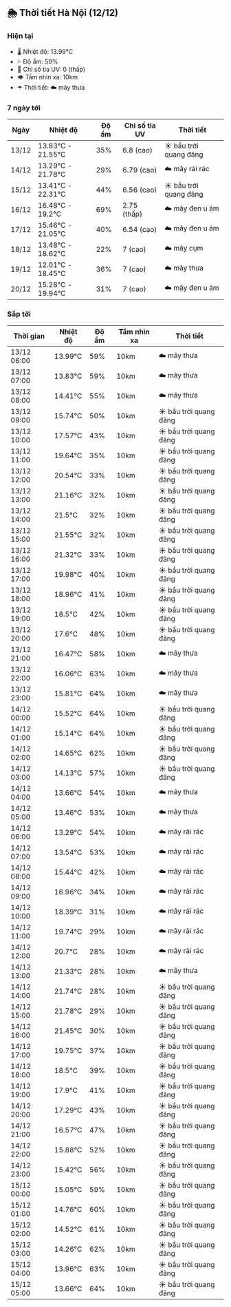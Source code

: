 ## 🌦️ Thời tiết Hà Nội (12/12)

### Hiện tại

- 🌡️ Nhiệt độ: 13.99℃
- 💦 Độ ẩm: 59%
- 🌟 Chỉ số tia UV: 0 (thấp)
- 👁️ Tầm nhìn xa: 10km
- ☂️ Thời tiết: ☁️ mây thưa

### 7 ngày tới

| Ngày | Nhiệt độ | Độ ẩm | Chỉ số tia UV | Thời tiết |
| --- | --- | --- | --- | --- |
| 13/12 | 13.83℃ - 21.55℃ | 35% | 6.8 (cao) | ☀️ bầu trời quang đãng |
| 14/12 | 13.29℃ - 21.78℃ | 29% | 6.79 (cao) | ☁️ mây rải rác |
| 15/12 | 13.41℃ - 22.31℃ | 44% | 6.56 (cao) | ☀️ bầu trời quang đãng |
| 16/12 | 16.48℃ - 19.2℃ | 69% | 2.75 (thấp) | ☁️ mây đen u ám |
| 17/12 | 15.46℃ - 21.05℃ | 40% | 6.54 (cao) | ☁️ mây đen u ám |
| 18/12 | 13.48℃ - 18.62℃ | 22% | 7 (cao) | ☁️ mây cụm |
| 19/12 | 12.01℃ - 18.45℃ | 36% | 7 (cao) | ☁️ mây thưa |
| 20/12 | 15.28℃ - 19.94℃ | 31% | 7 (cao) | ☁️ mây đen u ám |

### Sắp tới

| Thời gian | Nhiệt độ | Độ ẩm | Tầm nhìn xa | Thời tiết |
| --- | --- | --- | --- | --- |
| 13/12 06:00 | 13.99℃ | 59% | 10km | ☁️ mây thưa |
| 13/12 07:00 | 13.83℃ | 59% | 10km | ☁️ mây thưa |
| 13/12 08:00 | 14.41℃ | 55% | 10km | ☁️ mây thưa |
| 13/12 09:00 | 15.74℃ | 50% | 10km | ☀️ bầu trời quang đãng |
| 13/12 10:00 | 17.57℃ | 43% | 10km | ☀️ bầu trời quang đãng |
| 13/12 11:00 | 19.64℃ | 35% | 10km | ☀️ bầu trời quang đãng |
| 13/12 12:00 | 20.54℃ | 33% | 10km | ☀️ bầu trời quang đãng |
| 13/12 13:00 | 21.16℃ | 32% | 10km | ☀️ bầu trời quang đãng |
| 13/12 14:00 | 21.5℃ | 32% | 10km | ☀️ bầu trời quang đãng |
| 13/12 15:00 | 21.55℃ | 32% | 10km | ☀️ bầu trời quang đãng |
| 13/12 16:00 | 21.32℃ | 33% | 10km | ☀️ bầu trời quang đãng |
| 13/12 17:00 | 19.98℃ | 40% | 10km | ☀️ bầu trời quang đãng |
| 13/12 18:00 | 18.96℃ | 41% | 10km | ☀️ bầu trời quang đãng |
| 13/12 19:00 | 18.5℃ | 42% | 10km | ☀️ bầu trời quang đãng |
| 13/12 20:00 | 17.6℃ | 48% | 10km | ☀️ bầu trời quang đãng |
| 13/12 21:00 | 16.47℃ | 58% | 10km | ☁️ mây thưa |
| 13/12 22:00 | 16.06℃ | 63% | 10km | ☁️ mây thưa |
| 13/12 23:00 | 15.81℃ | 64% | 10km | ☁️ mây thưa |
| 14/12 00:00 | 15.52℃ | 64% | 10km | ☀️ bầu trời quang đãng |
| 14/12 01:00 | 15.14℃ | 64% | 10km | ☀️ bầu trời quang đãng |
| 14/12 02:00 | 14.65℃ | 62% | 10km | ☀️ bầu trời quang đãng |
| 14/12 03:00 | 14.13℃ | 57% | 10km | ☀️ bầu trời quang đãng |
| 14/12 04:00 | 13.66℃ | 54% | 10km | ☁️ mây thưa |
| 14/12 05:00 | 13.46℃ | 53% | 10km | ☁️ mây thưa |
| 14/12 06:00 | 13.29℃ | 54% | 10km | ☁️ mây rải rác |
| 14/12 07:00 | 13.54℃ | 53% | 10km | ☁️ mây rải rác |
| 14/12 08:00 | 15.44℃ | 42% | 10km | ☁️ mây rải rác |
| 14/12 09:00 | 16.96℃ | 34% | 10km | ☁️ mây rải rác |
| 14/12 10:00 | 18.39℃ | 31% | 10km | ☁️ mây rải rác |
| 14/12 11:00 | 19.74℃ | 29% | 10km | ☁️ mây rải rác |
| 14/12 12:00 | 20.7℃ | 28% | 10km | ☁️ mây rải rác |
| 14/12 13:00 | 21.33℃ | 28% | 10km | ☁️ mây thưa |
| 14/12 14:00 | 21.74℃ | 28% | 10km | ☀️ bầu trời quang đãng |
| 14/12 15:00 | 21.78℃ | 29% | 10km | ☀️ bầu trời quang đãng |
| 14/12 16:00 | 21.45℃ | 30% | 10km | ☀️ bầu trời quang đãng |
| 14/12 17:00 | 19.75℃ | 37% | 10km | ☀️ bầu trời quang đãng |
| 14/12 18:00 | 18.5℃ | 39% | 10km | ☀️ bầu trời quang đãng |
| 14/12 19:00 | 17.9℃ | 41% | 10km | ☀️ bầu trời quang đãng |
| 14/12 20:00 | 17.29℃ | 43% | 10km | ☀️ bầu trời quang đãng |
| 14/12 21:00 | 16.57℃ | 47% | 10km | ☀️ bầu trời quang đãng |
| 14/12 22:00 | 15.88℃ | 52% | 10km | ☀️ bầu trời quang đãng |
| 14/12 23:00 | 15.42℃ | 56% | 10km | ☀️ bầu trời quang đãng |
| 15/12 00:00 | 15.05℃ | 59% | 10km | ☀️ bầu trời quang đãng |
| 15/12 01:00 | 14.76℃ | 60% | 10km | ☀️ bầu trời quang đãng |
| 15/12 02:00 | 14.52℃ | 61% | 10km | ☀️ bầu trời quang đãng |
| 15/12 03:00 | 14.26℃ | 62% | 10km | ☀️ bầu trời quang đãng |
| 15/12 04:00 | 13.96℃ | 63% | 10km | ☀️ bầu trời quang đãng |
| 15/12 05:00 | 13.66℃ | 64% | 10km | ☀️ bầu trời quang đãng |

